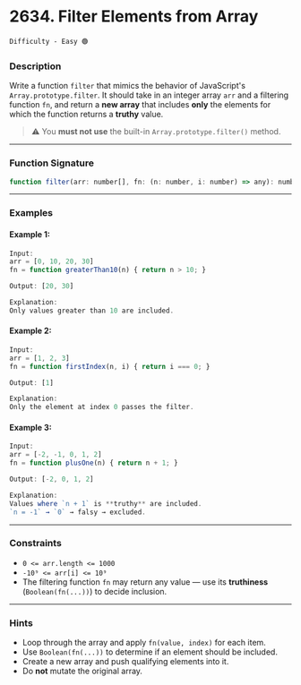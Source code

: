 # 2634. Filter Elements from Array

`Difficulty - Easy 🟢`

### **Description**

Write a function `filter` that mimics the behavior of JavaScript's `Array.prototype.filter`.
It should take in an integer array `arr` and a filtering function `fn`, and return a **new array** that includes **only** the elements for which the function returns a **truthy** value.

> ⚠️ You **must not use** the built-in `Array.prototype.filter()` method.

---

### **Function Signature**

```js
function filter(arr: number[], fn: (n: number, i: number) => any): number[]
```

---

### **Examples**

#### Example 1:

```js
Input:
arr = [0, 10, 20, 30]
fn = function greaterThan10(n) { return n > 10; }

Output: [20, 30]

Explanation:
Only values greater than 10 are included.
```

#### Example 2:

```js
Input:
arr = [1, 2, 3]
fn = function firstIndex(n, i) { return i === 0; }

Output: [1]

Explanation:
Only the element at index 0 passes the filter.
```

#### Example 3:

```js
Input:
arr = [-2, -1, 0, 1, 2]
fn = function plusOne(n) { return n + 1; }

Output: [-2, 0, 1, 2]

Explanation:
Values where `n + 1` is **truthy** are included.
`n = -1` → `0` → falsy → excluded.
```

---

### **Constraints**

* `0 <= arr.length <= 1000`
* `-10⁹ <= arr[i] <= 10⁹`
* The filtering function `fn` may return any value — use its **truthiness** (`Boolean(fn(...))`) to decide inclusion.

---

### **Hints**

* Loop through the array and apply `fn(value, index)` for each item.
* Use `Boolean(fn(...))` to determine if an element should be included.
* Create a new array and push qualifying elements into it.
* Do **not** mutate the original array.
